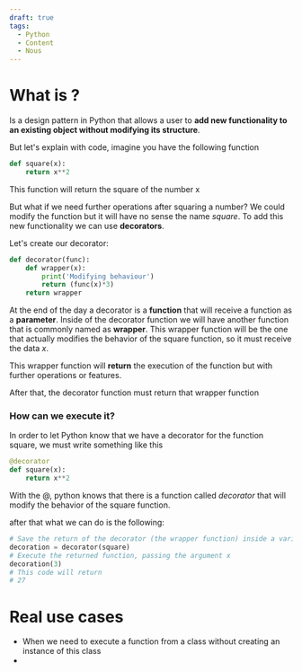 ```yaml
---
draft: true
tags:
  - Python
  - Content
  - Nous
---
```

# What is ?

Is a design pattern in Python that allows a user to **add new functionality to an existing object without modifying its structure**.

But let's explain with code, imagine you have the following function

```Python
def square(x):
	return x**2
```

This function will return the square of the number x

But what if we need further operations after squaring a number? We could modify the function but it will have no sense the name *square*. To add this new functionality we can use **decorators**.

Let's create our decorator:

```Python
def decorator(func):
	def wrapper(x):
		print('Modifying behaviour')
		return (func(x)*3)
	return wrapper
```

At the end of the day a decorator is a **function** that will receive a function as a **parameter**. Inside of the decorator function we will have another function that is commonly named as **wrapper**. This wrapper function will be the one that actually modifies the behavior of the square function, so it must receive the data *x*. 

This wrapper function will **return** the execution of the function but with further operations or features.

After that, the decorator function must return that wrapper function

### How can we execute it?

In order to let Python know that we have a decorator for the function square, we must write something like this

```Python
@decorator
def square(x):
	return x**2
```

With the @, python knows that there is a function called *decorator* that will modify the behavior of the square function.

after that what we can do is the following:

```Python
# Save the return of the decorator (the wrapper function) inside a variable
decoration = decorator(square)
# Execute the returned function, passing the argument x
decoration(3)
# This code will return 
# 27
```

# Real use cases

* When we need to execute a function from a class without creating an instance of this class
* 
